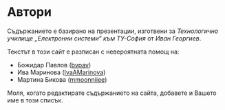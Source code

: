 # Автори

Съдържанието е базирано на презентации, изготвени за _Технологично училище „Електронни системи“ към ТУ-София_ от _Иван Георгиев_.

Текстът в този сайт е разписан с невероятната помощ на:

- Божидар Павлов ([bvpav](https://github.com/bvpav))
- Ива Маринова ([IvaAMarinova](https://github.com/IvaAMarinova))
- Мартина Бикова ([mmoonniiee](https://github.com/mmoonniiee))

Моля, когато редактирате съдържанието на сайта, добавете и Вашето име в този списък.
